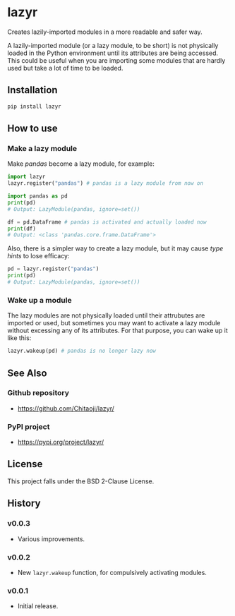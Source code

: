 # lazyr
Creates lazily-imported modules in a more readable and safer way.

A lazily-imported module (or a lazy module, to be short) is not physically loaded in the Python environment until its attributes are being accessed. This could be useful when you are importing some modules that are hardly used but take a lot of time to be loaded.

## Installation

```sh
pip install lazyr
```

## How to use
### Make a lazy module
Make *pandas* become a lazy module, for example:

```py
import lazyr
lazyr.register("pandas") # pandas is a lazy module from now on

import pandas as pd
print(pd)
# Output: LazyModule(pandas, ignore=set())

df = pd.DataFrame # pandas is activated and actually loaded now
print(df)
# Output: <class 'pandas.core.frame.DataFrame'>
```

Also, there is a simpler way to create a lazy module, but it may cause *type hints* to lose efficacy:

```py
pd = lazyr.register("pandas")
print(pd)
# Output: LazyModule(pandas, ignore=set())
```

### Wake up a module

The lazy modules are not physically loaded until their attrubutes are imported or used, but sometimes you may want to activate a lazy module without excessing any of its attributes. For that purpose, you can wake up it like this:

```py
lazyr.wakeup(pd) # pandas is no longer lazy now
```

## See Also
### Github repository
* https://github.com/Chitaoji/lazyr/

### PyPI project
* https://pypi.org/project/lazyr/

## License
This project falls under the BSD 2-Clause License.

## History

### v0.0.3
* Various improvements.

### v0.0.2
* New `lazyr.wakeup` function, for compulsively activating modules.

### v0.0.1
* Initial release.